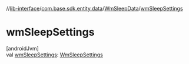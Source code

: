 //[lib-interface](../../../index.md)/[com.base.sdk.entity.data](../index.md)/[WmSleepData](index.md)/[wmSleepSettings](wm-sleep-settings.md)

# wmSleepSettings

[androidJvm]\
val [wmSleepSettings](wm-sleep-settings.md): [WmSleepSettings](../../com.base.sdk.entity.settings/-wm-sleep-settings/index.md)
